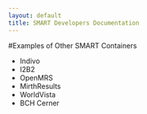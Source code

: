 ```yaml
---
layout: default
title: SMART Developers Documentation
---
```


#Examples of Other SMART Containers

* Indivo
* I2B2
* OpenMRS
* MirthResults
* WorldVista
* BCH Cerner